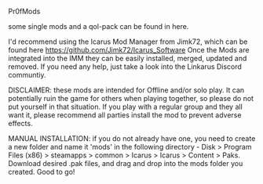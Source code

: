 Pr0fMods

some single mods and a qol-pack can be found in here.

I'd recommend using the Icarus Mod Manager from Jimk72, which can be found here 
https://github.com/Jimk72/Icarus_Software
Once the Mods are integrated into the IMM they can be easily installed, merged, updated and removed.
If you need any help, just take a look into the Linkarus Discord communtiy. 

DISCLAIMER: these mods are intended for Offline and/or solo play. It can potentially ruin the game for others when playing together, so please do not put yourself in that situation. If you play with a regular group and they all want it, please recommend all parties install the mod to prevent adverse effects.

MANUAL INSTALLATION: if you do not already have one, you need to create a new folder and name it 'mods' in the following directory - Disk > Program Files (x86) > steamapps > common > Icarus > Icarus > Content > Paks. Download desired .pak files, and drag and drop into the mods folder you created. Good to go!
